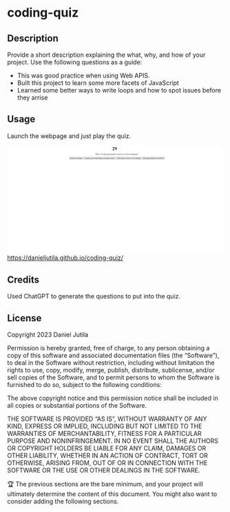 # coding-quiz

## Description

Provide a short description explaining the what, why, and how of your project. Use the following questions as a guide:

- This was good practice when using Web APIS.
- Built this project to learn some more facets of JavaScript
- Learned some better ways to write loops and how to spot issues before they arrise

## Usage

Launch the webpage and just play the quiz.

![alt text](./css/Capture.PNG)
https://danieljutila.github.io/coding-quiz/

## Credits

Used ChatGPT to generate the questions to put into the quiz.

## License

Copyright 2023 Daniel Jutila

Permission is hereby granted, free of charge, to any person obtaining a copy of this software and associated documentation files (the “Software”), to deal in the Software without restriction, including without limitation the rights to use, copy, modify, merge, publish, distribute, sublicense, and/or sell copies of the Software, and to permit persons to whom the Software is furnished to do so, subject to the following conditions:

The above copyright notice and this permission notice shall be included in all copies or substantial portions of the Software.

THE SOFTWARE IS PROVIDED “AS IS”, WITHOUT WARRANTY OF ANY KIND, EXPRESS OR IMPLIED, INCLUDING BUT NOT LIMITED TO THE WARRANTIES OF MERCHANTABILITY, FITNESS FOR A PARTICULAR PURPOSE AND NONINFRINGEMENT. IN NO EVENT SHALL THE AUTHORS OR COPYRIGHT HOLDERS BE LIABLE FOR ANY CLAIM, DAMAGES OR OTHER LIABILITY, WHETHER IN AN ACTION OF CONTRACT, TORT OR OTHERWISE, ARISING FROM, OUT OF OR IN CONNECTION WITH THE SOFTWARE OR THE USE OR OTHER DEALINGS IN THE SOFTWARE.

🏆 The previous sections are the bare minimum, and your project will ultimately determine the content of this document. You might also want to consider adding the following sections.
